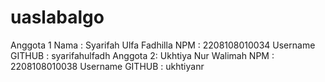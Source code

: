 # uaslabalgo
Anggota 1
Nama : Syarifah Ulfa Fadhilla 
NPM : 2208108010034
Username GITHUB : syarifahulfadh
Anggota 2: Ukhtiya Nur Walimah 
NPM : 2208108010038
Username GITHUB : ukhtiyanr

